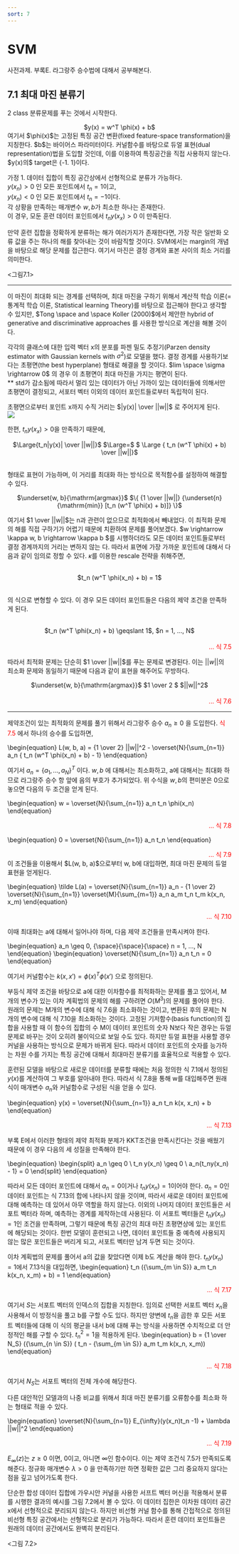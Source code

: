 ```yaml
---
sort: 7
---
```


# SVM

사전과제. 부록E. 라그랑주 승수법에 대해서 공부해본다. 

## 7.1 최대 마진 분류기

2 class 분류문제를 푸는 것에서 시작한다.

<div align="center">
$y(x) = w^T \phi(x) + b$
</div>
여기서 $\phi(x)$는 고정된 특징 공간 변환(fixed feature-space transformation)을 지칭한다. $b$는 바이어스 파라미터이다. 커널함수를 바탕으로 듀얼 표현(dual representation)법을 도입할 것인데, 이를 이용하여 특징공간을 직접 사용하지 않는다. $y(x)의$ target은 {-1. 1}이다.

가정 1. 데이터 집합이 특징 공간상에서 선형적으로 분류가 가능하다. <br>
$y(x_n) > 0$ 인 모든 포인트에서 $t_n = 1$이고,  <br>
$y(x_n) < 0$ 인 모든 포인트에서 $t_n = -1$이다. <br>
각 상황을 만족하는 매개변수 $w, b$가 최소한 하나는 존재한다. <br>
이 경우, 모둔 훈련 데이터 포인트에서 $t_n y(x_x) > 0$ 이 만족된다.

만약 훈련 집합을 정확하게 분류하는 해가 여러가지가 존재한다면, 가장 작은 일반화 오류 값을 주는 하나의 해를 찾아내는 것이 바람직할 것이다. SVM에서는 margin의 개념을 바탕으로 해당 문제를 접근한다. 여기서 마진은 결정 경계와 표본 사이의 최소 거리를 의미한다. 

<그림7.1>

---


이 마진이 최대화 되는 경계를 선택하며, 최대 마진을 구하기 위해서 계산적 학습 이론(=통계적 학습 이론, Statistical learning Theory)를 바탕으로 접근해야 한다고 생각할 수 있지만, $Tong \space and \space Koller (2000)$에서 제안한 hybrid of generative and discriminative approaches 를 사용한 방식으로 계산을 해볼 것이다. 

각각의 클래스에 대한 입력 벡터 x의 분포를 파젠 밀도 추정기(Parzen density estimator with Gaussian kernels with $\sigma^2$)로 모델을 했다. 결정 경계를 사용하기보다는 초평면(the best hyperplane) 형태로 해결을 할 것이다. $lim \space \sigma \rightarrow 0$ 의 경우 이 초평면이 최대 마진을 가지는 평면이 된다. <br>
** std가 감소됨에 따라서 멀리 있는 데이터가 아닌 가까이 있는 데이터들에 의해서만 초평면이 결정되고, 서포터 벡터 이외의 데이터 포인트들로부터 독립적이 된다. 

초평면으로부터 포인트 x까지 수직 거리는 $|y(x)| \over ||w||$ 로 주어지게 된다.  <br>
<img src="https://lh3.googleusercontent.com/proxy/ls4sObvKVqnqdA5mT_X-AFkk-PRoiasCVS2eSfhXPN9lGvLOUYcJkDYugCzIo2PfS-MPGKlZ-K0BV7--SrFOb_sfuctlbhE2biMUkiYDgMihnpgumr3uzahLEr96fDGn7pvm6Yj4j6J_77AO8Jwplg">

한편, $t_n y(x_x) > 0$을 만족하기 때문에, <br>

<div align="center">
$\Large{t_n|y(x)| \over ||w||}$ $\Large=$ $ \Large { t_n (w^T \phi(x) + b) \over ||w||}$
</div><br>

형태로 표현이 가능하며, 이 거리를 최대화 하는 방식으로 목적함수를 설정하여 해결할 수 있다. <br>

<div align="center">
$\underset{w, b}{\mathrm{argmax}}$ $\{ {1 \over ||w||} {\underset{n}{\mathrm{min}} [t_n (w^T \phi(x) + b)]} \}$ 
</div>

여기서 $1 \over ||w||$는 n과 관련이 없으므로 최적화에서 빼내었다. 이 최적화 문제의 해를 직접 구하기가 어렵기 때문에 치환하여 문제를 풀어보겠다. $w \rightarrow \kappa w, b \rightarrow \kappa b $를 시행하더라도 모든 데이터 포인트들로부터 결정 경계까지의 거리는 변하지 않는 다. 따라서 표면에 가장 가까운 포인트에 대해서 다음과 같이 임의로 정할 수 있다. $\kappa$를 이용한 rescale 전략을 취해주면,  <br><br>

<div align="center">$t_n (w^T \phi(x_n) + b) = 1$ </div><br>

의 식으로 변형할 수 있다. 이 경우 모든 데이터 포인트들은 다음의 제약 조건을 만족하게 된다. <br><br>
<div align="center">
$t_n (w^T \phi(x_n) + b) \geqslant 1$,    $n = 1, ..., N$
</div><br> <div align="right"><font color='red'> ... 식 7.5</font></div>

따라서 최적화 문제는 단순히 $1 \over ||w||$를 푸는 문제로 변경된다. 이는 $||w||$의 최소화 문제와 동일하기 때문에 다음과 같이 표현을 해주어도 무방하다. 

<div align="center">
$\underset{w, b}{\mathrm{argmax}}$ $1 \over 2 $ $||w||^2$ 
</div><br>
<div align="right"><font color='red'> ... 식 7.6</font></div>























---

제약조건이 있는 최적화의 문제를 풀기 위해서 라그랑주 승수 $a_n \geq 0$ 을 도입한다.
<font color='red'> 식 7.5</font> 에서 하나의 승수를 도입하면, 

\begin{equation}
     L(w, b, a) = {1 \over 2} ||w||^2 - \overset{N}{\sum_{n=1}} a_n \{ t_n (w^T \phi(x_n) + b) - 1\}
\end{equation}

여기서 $a_n = \{a_1, ..., a_N \}^T$ 이다. $w, b$ 에 대해서는 최소화하고, a에 대해서는 최대화 하므로 라그랑주 승수 항 앞에 음의 부호가 추가되었다. 위 수식을 $w, b$의 편미분은 0으로 놓으면 다음의 두 조건을 얻게 된다. 

\begin{equation}
     w = \overset{N}{\sum_{n=1}} a_n t_n \phi(x_n)
\end{equation}
<div align="right"><font color='red'> ... 식 7.8</font></div>

\begin{equation}
     0 = \overset{N}{\sum_{n=1}} a_n t_n
\end{equation}
<div align="right"><font color='red'> ... 식 7.9</font></div>
이 조건들을 이용해서 $L(w, b, a)$으로부터 w, b에 대입하면, 최대 마진 문제의 듀얼표현을 얻게된다. 

\begin{equation}
     \tilde L(a) = \overset{N}{\sum_{n=1}} a_n - {1 \over 2} \overset{N}{\sum_{n=1}} \overset{M}{\sum_{m=1}} a_n a_m t_n t_m k(x_n, x_m)
\end{equation} <div align="right"><font color='red'> ... 식 7.10</font></div>



이때 최대화는 a에 대해서 일어나야 하며, 다음 제약 조건들을 만족시켜야 한다. 

\begin{equation}
  a_n \geq 0, {\space}{\space}{\space} n = 1, ..., N
\end{equation}
\begin{equation}
  \overset{N}{\sum_{n=1}} a_n t_n = 0
\end{equation}

여기서 커널함수는 $k(x, x \prime ) = \phi(x)^T \phi(x \prime)$ 으로 정의된다. 

부등식 제약 조건을 바탕으로 a에 대한 이차함수를 최적화하는 문제를 풀고 있어서, M개의 변수가 있는 이차 계획법의 문제의 해를 구하려면 $O(M^3)$의 문제를 풀어야 한다. 원래의 문제는 M개의 변수에 대해 식 7.6을 최소화하는 것이고, 변환된 후의 문제는 N개의 변수에 대해 식 7.10을 최소화하는 것이다. 고정된 기저함수(basis function)의 집합을 사용할 때 이 함수의 집합의 수 M이 데이터 포인트의 숫자 N보다 작은 경우는 듀얼 문제로 바꾸는 것이 오히려 불이익으로 보일 수도 있다.  하지만 듀얼 표현을 사용할 경우 커널을 사용하는 방식으로 문제가 바뀌게 된다. 따라서 데이터 포인트의 숫자를 능가하는 차원 수를 가지는 특징 공간에 대해서 최대마진 분류기를 효율적으로 적용할 수 있다. 








훈련된 모델을 바탕으로 새로운 데이터를 분류할 때에는 처음 정의한 식 7.1에서 정의된 $y(x)$를 계산하여 그 부호를 알아내야 한다. 따라서 식 7.8을 통해 w를 대입해주면 원래 식이 매개변수 $a_n$와 커널함수로 구성된 식을 얻을 수 있다. 

\begin{equation}
     y(x) = \overset{N}{\sum_{n=1}} a_n t_n k(x, x_n) + b
\end{equation}
<div align="right"><font color='red'> ... 식 7.13</font></div>

부록 E에서 이러한 형태의 제약 최적화 분제가 KKT조건을 만족시킨다는 것을 배웠기 때문에 이 경우 다음의 세 성질을 만족해야 한다. 

\begin{equation}
\begin{split}
     a_n \geq 0 \\ t_n y(x_n) \geq 0 \\ a_n\{t_ny(x_n) - 1\} = 0
\end{split}
\end{equation}


따라서 모든 데이터 포인트에 대해서 $a_n = 0$이거나 $t_ny(x_n) = 1$이어야 한다. $a_n = 0$인 데이터 포인트는 식 7.13의 합에 나타나지 않을 것이며, 따라서 새로운 데이터 포인트에 대해 예측하는 데 있어서 아무 역할을 하지 않는다. 이외의 나머지 데이터 포인트들은 서포트 벡터라 하며, 예측하는 경계를 제작하는데 사용된다. 이 서포트 벡터들은 $t_ny(x_n) = 1$인 조건을 만족하며, 그렇기 때문에 특징 공간의 최대 마진 초평면상에 있는 포인트에 해당되는 것이다. 한번 모델이 훈련되고 나면, 데이터 포인트들 중 예측에 사용되지 않는 많은 포인트들은 버리게 되고, 서포트 벡터만 남겨 두면 되는 것이다. 

이차 계획법의 문제를 풀어서 a의 값을 찾았다면 이제 b도 계산을 해야 한다. $t_ny(x_n) = 1$에서 7.13식을 대입하면, 
\begin{equation}
     t_n ({\sum_{m \in S}} a_m t_n k(x_n, x_m) + b) = 1
\end{equation}
<div align="right"><font color='red'> ... 식 7.17</font></div>

여기서 $S$는 서포트 벡터의 인덱스의 집합을 지칭한다. 임의로 선택한 서포트 벡터 $x_n$을 사용해서 이 방정식을 풀고 b를 구할 수도 있다. 하지만 양변에 $t_n$을 곱한 후 모든 서포트 벡터들에 대해 이 식의 평균을 내서 b에 대해 푸는 방식을 사용하면 수치적으로 더 안정적인 해를 구할 수 있다. ${t_n}^2 = 1$을 적용하게 된다. 
\begin{equation}
     b = {1 \over N_S} ({\sum_{n \in S}} ( t_n - {\sum_{m \in S}} a_m t_m k(x_n, x_m))
\end{equation}
<div align="right"><font color='red'> ... 식 7.18</font></div>

여기서 $N_S$는 서포트 벡터의 전체 개수에 해당한다. 

다른 대안적인 모델과의 나중 비교를 위해서 최대 마진 분류기를 오류함수를 최소화 하는 형태로 적을 수 있다. 

\begin{equation}
     \overset{N}{\sum_{n=1}} E_{\infty}(y(x_n)t_n -1) + \lambda ||w||^2
\end{equation}
<div align="right"><font color='red'> ... 식 7.19</font></div>

$E_{\infty}(z)$는 $z \geq 0$ 이면, 0이고, 아니면 $\infty$인 함수이다. 이는 제약 조건식 7.5가 만족되도록 해준다. 정규화 매개변수 $\lambda > 0$ 을 만족하기만 하면 정확한 값은 그리 중요하지 않다는 점을 깊고 넘어가도록 한다. 

단순한 합성 데이터 집합에 가우시안 커널을 사용한 서프트 벡터 머신을 적용해서 분류를 시행한 결과의 예시를 그림 7.2에서 볼 수 있다. 이 데이터 집한은 이차원 데이터 공간 x에서 선형적으로 분리되지 않는다. 하지만 비선형 커널 함수를 통해 간접적으로 정의된 비선형 특징 공간에서는 선형적으로 분리가 가능하다. 따라서 훈련 데이터 포인트들은 원래의 데이터 공간에서도 완벽히 분리된다. 


<그림 7.2>












```

```


```

```


```

```
